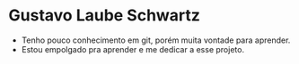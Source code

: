 # Gustavo Laube Schwartz

- Tenho pouco conhecimento em git, porém muita vontade para aprender.
- Estou empolgado pra aprender e me dedicar a esse projeto.
